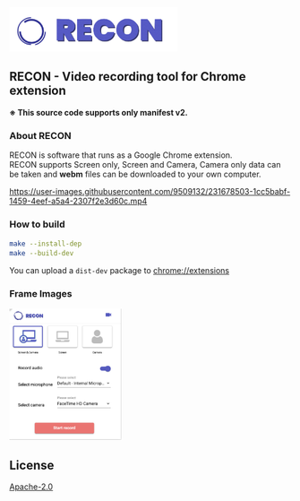 <img src="store/logo.png" width="300">

## RECON - Video recording tool for Chrome extension
<b>※ This source code supports only manifest v2.</b>

### About RECON
RECON is software that runs as a Google Chrome extension.  
RECON supports Screen only, Screen and Camera, Camera only data can be taken and <b>webm</b> files can be downloaded to your own computer. 

https://user-images.githubusercontent.com/9509132/231678503-1cc5babf-1459-4eef-a5a4-2307f2e3d60c.mp4

### How to build
```bash
make --install-dep
make --build-dev
```

You can upload a `dist-dev` package to [chrome://extensions](chrome://extensions)

### Frame Images
<img src="store/ic_frame.png" width="200">

## License
[Apache-2.0](https://github.com/tomoyane/grant-n-z/blob/master/LICENSE)
